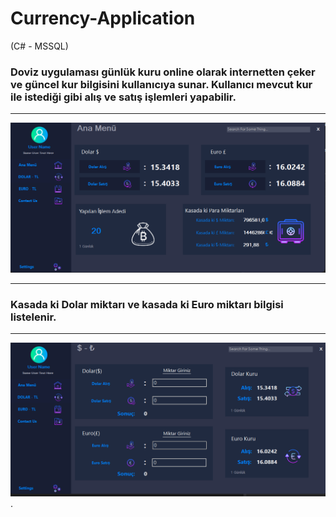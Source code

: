 # Currency-Application
(C# - MSSQL)

### Doviz uygulaması günlük kuru online olarak internetten çeker ve güncel kur bilgisini kullanıcıya sunar. Kullanıcı mevcut kur ile istediği gibi alış ve satış işlemleri yapabilir.
<hr>

<img src="Application_img1.png">
<hr>

### Kasada ki Dolar miktarı ve kasada ki Euro miktarı bilgisi listelenir.
<hr>

<img src="Application_img2.png">.
